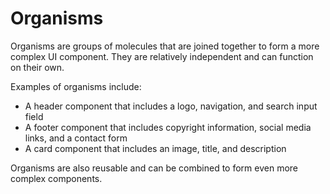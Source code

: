 # Organisms

Organisms are groups of molecules that are joined together to form a more complex UI component.
They are relatively independent and can function on their own.

Examples of organisms include:
- A header component that includes a logo, navigation, and search input field
- A footer component that includes copyright information, social media links, and a contact form
- A card component that includes an image, title, and description

Organisms are also reusable and can be combined to form even more complex components.
